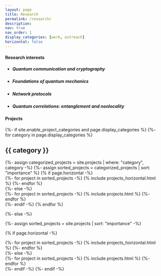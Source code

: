 ```yaml
---
layout: page
title: Research
permalink: /research/
description: 
nav: true
nav_order: 1
display_categories: [work, outreach]
horizontal: false
---
```


<!-- wp:heading -->
<h4><span style="color: var(--global-theme-color)">Research interests</span></h4>
<!-- /wp:heading -->

<!-- wp:list -->
<ul>
<li><h5>Quantum communication and cryptography</h5></li>
<li><h5>Foundations of quantum mechanics</h5></li>
<li><h5>Network protocols</h5></li>
<li><h5>Quantum correlations: entanglement and nonlocality</h5></li>
</ul>
<!-- /wp:list -->

<!-- wp:heading -->
<h4><span style="color: var(--global-theme-color)">Projects</span></h4>
<!-- /wp:heading -->

<!-- pages/projects.md -->
<div class="projects">
{%- if site.enable_project_categories and page.display_categories %}
  <!-- Display categorized projects -->
  {%- for category in page.display_categories %}
  <h2 class="category">{{ category }}</h2>
  {%- assign categorized_projects = site.projects | where: "category", category -%}
  {%- assign sorted_projects = categorized_projects | sort: "importance" %}
  <!-- Generate cards for each project -->
  {% if page.horizontal -%}
  <div class="container">
    <div class="row row-cols-2">
    {%- for project in sorted_projects -%}
      {% include projects_horizontal.html %}
    {%- endfor %}
    </div>
  </div>
  {%- else -%}
  <div class="grid">
    {%- for project in sorted_projects -%}
      {% include projects.html %}
    {%- endfor %}
  </div>
  {%- endif -%}
  {% endfor %}

{%- else -%}
<!-- Display projects without categories -->
  {%- assign sorted_projects = site.projects | sort: "importance" -%}
  <!-- Generate cards for each project -->
  {% if page.horizontal -%}
  <div class="container">
    <div class="row row-cols-2">
    {%- for project in sorted_projects -%}
      {% include projects_horizontal.html %}
    {%- endfor %}
    </div>
  </div>
  {%- else -%}
  <div class="grid">
    {%- for project in sorted_projects -%}
      {% include projects.html %}
    {%- endfor %}
  </div>
  {%- endif -%}
{%- endif -%}
</div>
